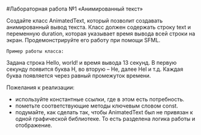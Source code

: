 #Лабораторная работа №1
«Анимированный текст»

Создайте класс AnimatedText, который позволит создавать анимированный вывод текста. Класс должен содержать строку text и переменную duration, которая указывает время вывода всей строки на экран.
Продемонстрируйте его работу при помощи SFML.

	Пример работы класса:

Задана строка Hello, world! и время вывода 13 секунд. В первую секунду появится буква H, во вторую – He, далее Hel и т.д. Каждая буква появляется через равный промежуток времени.


Пожелания к реализации:

- используйте константные ссылки, где в этом есть потребность.
- пометьте соответствующие методы ключевым словом const.
- подумайте, как сделать так, чтобы AnimatedText был не привязан к одной графической библиотеке. То есть разделена логика работы и отображение.
